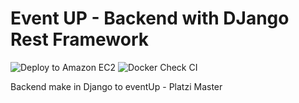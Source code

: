 # Event UP - Backend with DJango Rest Framework

![Deploy to Amazon EC2](https://github.com/Z-Devs-platzi/event_up-backend/workflows/Deploy%20to%20Amazon%20EC2/badge.svg)
![Docker Check CI](https://github.com/Z-Devs-platzi/event_up-backend/workflows/Docker%20Check%20CI/badge.svg)

Backend make in Django to eventUp - Platzi Master
